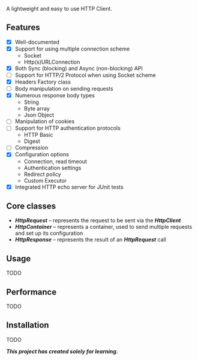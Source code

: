 A lightweight and easy to use HTTP Client.

## Features

* [x] Well-documented
* [x] Support for using multiple connection scheme
    - Socket
    - Http(s)URLConnection
* [x] Both Sync (blocking) and Async (non-blocking) API
* [ ] Support for HTTP/2 Protocol when using Socket scheme
* [x] Headers Factory class
* [ ] Body manipulation on sending requests
* [x] Numerous response body types
    - String
    - Byte array
    - Json Object
* [ ] Manipulation of cookies
* [ ] Support for HTTP authentication protocols
    - HTTP Basic
    - Digest
* [ ] Compression
* [x] Configuration options
    - Connection, read timeout
    - Authentication settings
    - Redirect policy
    - Custom Executor
* [x] Integrated HTTP echo server for JUnit tests

## Core classes

- **_HttpRequest_** – represents the request to be sent via the **_HttpClient_**
- **_HttpContainer_** – represents a container, used to send multiple requests and set up its configuration
- **_HttpResponse_** – represents the result of an **_HttpRequest_** call

## Usage
TODO

## Performance
TODO

## Installation
TODO

**_This project has created solely for learning._**